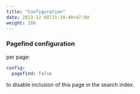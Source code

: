 ```yaml
---
title: "Configuration"
date: 2023-12-08T15:39:40+07:00
weight: 100
---
```





### Pagefind configuration

per page:

```yaml
config:
  pagefind: false
```

to disable inclusion of this page in the search index.

